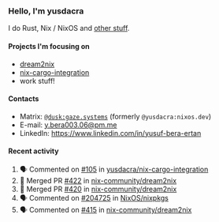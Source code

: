 ### Hello, I'm yusdacra

I do Rust, Nix / NixOS and [other stuff](https://gaze.systems/).

#### Projects I'm focusing on

- [dream2nix](https://github.com/nix-community/dream2nix)
- [nix-cargo-integration](https://github.com/yusdacra/nix-cargo-integration)
- work stuff!

#### Contacts

- Matrix: [`@dusk:gaze.systems`](https://matrix.to/#/@dusk:gaze.systems) (formerly `@yusdacra:nixos.dev`)
- E-mail: y.bera003.06@pm.me
- LinkedIn: https://www.linkedin.com/in/yusuf-bera-ertan

#### Recent activity

<!--START_SECTION:activity-->
1. 🗣 Commented on [#105](https://github.com/yusdacra/nix-cargo-integration/issues/105) in [yusdacra/nix-cargo-integration](https://github.com/yusdacra/nix-cargo-integration)
2. 🎉 Merged PR [#422](https://github.com/nix-community/dream2nix/pull/422) in [nix-community/dream2nix](https://github.com/nix-community/dream2nix)
3. 🎉 Merged PR [#420](https://github.com/nix-community/dream2nix/pull/420) in [nix-community/dream2nix](https://github.com/nix-community/dream2nix)
4. 🗣 Commented on [#204725](https://github.com/NixOS/nixpkgs/issues/204725) in [NixOS/nixpkgs](https://github.com/NixOS/nixpkgs)
5. 🗣 Commented on [#415](https://github.com/nix-community/dream2nix/issues/415) in [nix-community/dream2nix](https://github.com/nix-community/dream2nix)
<!--END_SECTION:activity-->
